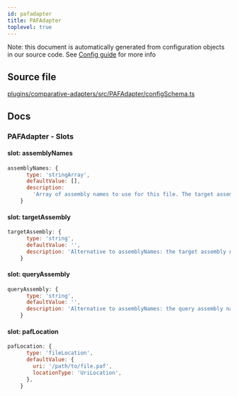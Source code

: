 ```yaml
---
id: pafadapter
title: PAFAdapter
toplevel: true
---
```

Note: this document is automatically generated from configuration objects in
our source code. See [Config guide](/docs/config_guide) for more info

## Source file

[plugins/comparative-adapters/src/PAFAdapter/configSchema.ts](https://github.com/GMOD/jbrowse-components/blob/main/plugins/comparative-adapters/src/PAFAdapter/configSchema.ts)

## Docs







### PAFAdapter - Slots
#### slot: assemblyNames



```js
assemblyNames: {
      type: 'stringArray',
      defaultValue: [],
      description:
        'Array of assembly names to use for this file. The target assembly name is the first value in the array, query assembly name is the second',
    }
```

#### slot: targetAssembly



```js
targetAssembly: {
      type: 'string',
      defaultValue: '',
      description: 'Alternative to assemblyNames: the target assembly name',
    }
```

#### slot: queryAssembly



```js
queryAssembly: {
      type: 'string',
      defaultValue: '',
      description: 'Alternative to assemblyNames: the query assembly name',
    }
```

#### slot: pafLocation



```js
pafLocation: {
      type: 'fileLocation',
      defaultValue: {
        uri: '/path/to/file.paf',
        locationType: 'UriLocation',
      },
    }
```




